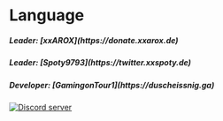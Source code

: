 # Language
<h5>Leader: [xxAROX](https://donate.xxarox.de)</h5>
<h5>Leader: [Spoty9793](https://twitter.xxspoty.de)</h5>
<h5>Developer: [GamingonTour1](https://duscheissnig.ga)</h5>
<a href="https://stimomc.de/discord"><img src="https://discordapp.com/api/guilds/664707991974576137/embed.png" alt="Discord server"/></a>
